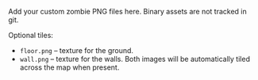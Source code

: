 Add your custom zombie PNG files here. Binary assets are not tracked in git.

Optional tiles:
- `floor.png` – texture for the ground.
- `wall.png` – texture for the walls.
Both images will be automatically tiled across the map when present.
